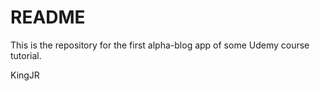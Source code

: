 # README

This is the repository for the first alpha-blog app of some Udemy course tutorial.

KingJR